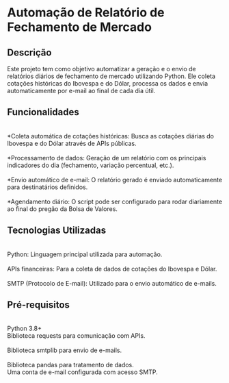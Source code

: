 # Automação de Relatório de Fechamento de Mercado

## Descrição
Este projeto tem como objetivo automatizar a geração e o envio de relatórios diários de fechamento de mercado utilizando Python. Ele coleta cotações históricas do Ibovespa e do Dólar, processa os dados e envia automaticamente por e-mail ao final de cada dia útil.

## Funcionalidades

<br>*Coleta automática de cotações históricas: Busca as cotações diárias do Ibovespa e do Dólar através de APIs públicas.</br>
<br>*Processamento de dados: Geração de um relatório com os principais indicadores do dia (fechamento, variação percentual, etc.).</br>
<br>*Envio automático de e-mail: O relatório gerado é enviado automaticamente para destinatários definidos.</br>
<br>*Agendamento diário: O script pode ser configurado para rodar diariamente ao final do pregão da Bolsa de Valores.</br>

## Tecnologias Utilizadas

<br>Python: Linguagem principal utilizada para automação.</br>
<br>APIs financeiras: Para a coleta de dados de cotações do Ibovespa e Dólar.</br>
<br>SMTP (Protocolo de E-mail): Utilizado para o envio automático de e-mails.</br>

## Pré-requisitos

<br>Python 3.8+
<br>Biblioteca requests para comunicação com APIs.</br>
<br>Biblioteca smtplib para envio de e-mails.</br>
<br>Biblioteca pandas para tratamento de dados.</br>
Uma conta de e-mail configurada com acesso SMTP.
